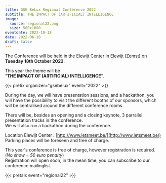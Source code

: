 ```yaml
---
title: GSE BeLux Regional Conference 2022
subtitle: THE IMPACT OF (ARTIFICIAL) INTELLIGENCE
image:
  source: regional22.png
  size: 500x1000
eventdate: 2022-10-18
date: 2022-06-10
draft: false
---
```



The Conference will be held in the Elewijt Center in Elewijt (Zemst) on __Tuesday 18th October 2022__.  

This year the theme will be  
"__THE IMPACT OF (ARTIFICIAL) INTELLIGENCE__".  

{{< pretix organizer="gsebelux" event="2022" >}}

During the day, we will have presentation sessions, and a hackathon,
you will have the possibility to visit the different booths of our sponsors,
which will be centralised around the different conference rooms.  

There will be, besides an opening and a closing keynote, 3 parrallel presentation tracks in the conference.  
We will also run a hackathon during the conference.  

Location Elewijt Center : [http://www.letsmeet.be/](http://www.letsmeet.be/)  
Parking places will be foreseen and free of charge.  

This year's conference is free of charge, however registration is required. (_No show = 50 euro penalty_)  
Registration will open soon, in the mean time, you can subscribe to our conference mailinglist.  

{{< pretalx event="regional22" >}}

